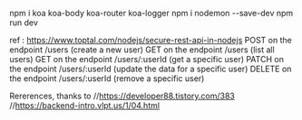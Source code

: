 npm i koa koa-body koa-router koa-logger
npm i nodemon --save-dev
npm run dev

ref : https://www.toptal.com/nodejs/secure-rest-api-in-nodejs
 POST on the endpoint /users (create a new user)
 GET on the endpoint /users (list all users)
 GET on the endpoint /users/:userId (get a specific user)
 PATCH on the endpoint /users/:userId (update the data for a specific user)
 DELETE on the endpoint /users/:userId (remove a specific user)

 Rererences, thanks to 
 //https://developer88.tistory.com/383
//https://backend-intro.vlpt.us/1/04.html